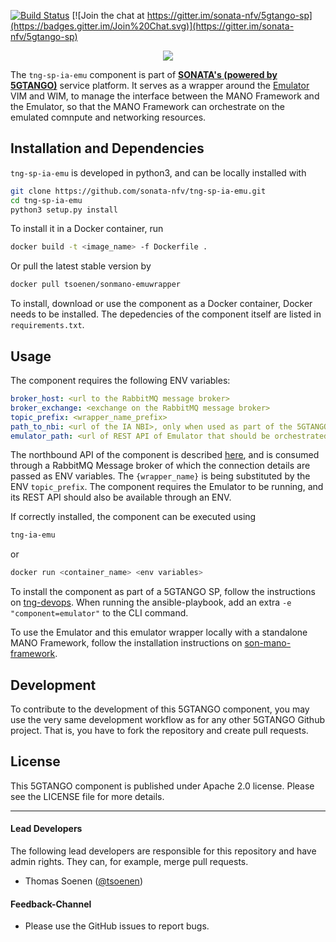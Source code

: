 [![Build Status](https://jenkins.sonata-nfv.eu/buildStatus/icon?job=tng-sp-ia-emu/master)](https://jenkins.sonata-nfv.eu/job/tng-sp-ia-emu/job/master/)
[![Join the chat at https://gitter.im/sonata-nfv/5gtango-sp](https://badges.gitter.im/Join%20Chat.svg)](https://gitter.im/sonata-nfv/5gtango-sp)
 
 <p align="center"><img src="https://github.com/sonata-nfv/tng-api-gtw/wiki/images/sonata-5gtango-logo-500px.png" /></p>
 
The `tng-sp-ia-emu` component is part of [**SONATA's (powered by 5GTANGO)**](https://5gtango.eu/) service platform. It serves as a wrapper around the [Emulator](https://github.com/sonata-nfv/son-emu) VIM and WIM, to manage the interface between the MANO Framework and the Emulator, so that the MANO Framework can orchestrate on the emulated comnpute and networking resources.

## Installation and Dependencies

`tng-sp-ia-emu` is developed in python3, and can be locally installed with

```bash
git clone https://github.com/sonata-nfv/tng-sp-ia-emu.git
cd tng-sp-ia-emu
python3 setup.py install
```
To install it in a Docker container, run

```bash
docker build -t <image_name> -f Dockerfile .
```
Or pull the latest stable version by

```bash
docker pull tsoenen/sonmano-emuwrapper
```

To install, download or use the component as a Docker container, Docker needs to be installed. The depedencies of the component itself are listed in `requirements.txt`.

## Usage

The component requires the following ENV variables:

```yaml
broker_host: <url to the RabbitMQ message broker>
broker_exchange: <exchange on the RabbitMQ message broker>
topic_prefix: <wrapper_name_prefix>
path_to_nbi: <url of the IA NBI>, only when used as part of the 5GTANGO SP
emulator_path: <url of REST API of Emulator that should be orchestrated>
```

The northbound API of the component is described [here](https://github.com/sonata-nfv/tng-sp-ia/wiki/IA-RabbitMQ-Internal-Interface), and is consumed through a RabbitMQ Message broker of which the connection details are passed as ENV variables.
The `{wrapper_name}` is being substituted by the ENV `topic_prefix`. The component requires the Emulator to be running, and its REST API should also be available through an ENV.

If correctly installed, the component can be executed using 

```bash
tng-ia-emu
```

or

```bash
docker run <container_name> <env variables>
```
To install the component as part of a 5GTANGO SP, follow the instructions on [tng-devops](https://github.com/sonata-nfv/tng-devops). When running the ansible-playbook, add an extra `-e "component=emulator"` to the CLI command.

To use the Emulator and this emulator wrapper locally with a standalone MANO Framework, follow the installation instructions on [son-mano-framework](https://github.com/sonata-nfv/son-mano-framework#installation-and-usage).

## Development

To contribute to the development of this 5GTANGO component, you may use the very same development workflow as for any other 5GTANGO Github project. That is, you have to fork the repository and create pull requests.

## License

This 5GTANGO component is published under Apache 2.0 license. Please see the LICENSE file for more details.

---
#### Lead Developers

The following lead developers are responsible for this repository and have admin rights. They can, for example, merge pull requests.

- Thomas Soenen ([@tsoenen](https://github.com/tsoenen))

#### Feedback-Channel

* Please use the GitHub issues to report bugs. 
